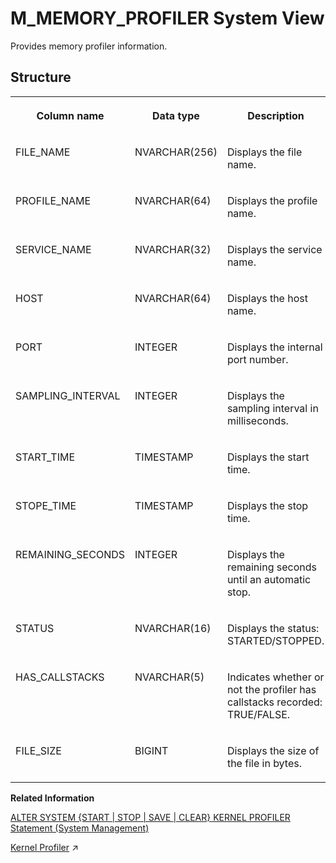 <!-- loio9b9fc14858414427ba1cab6570864806 -->

# M\_MEMORY\_PROFILER System View

Provides memory profiler information.



## Structure


<table>
<tr>
<th valign="top">

Column name

</th>
<th valign="top">

Data type

</th>
<th valign="top">

Description

</th>
</tr>
<tr>
<td valign="top">

FILE\_NAME

</td>
<td valign="top">

NVARCHAR\(256\)

</td>
<td valign="top">

Displays the file name.

</td>
</tr>
<tr>
<td valign="top">

PROFILE\_NAME

</td>
<td valign="top">

NVARCHAR\(64\)

</td>
<td valign="top">

Displays the profile name.

</td>
</tr>
<tr>
<td valign="top">

SERVICE\_NAME

</td>
<td valign="top">

NVARCHAR\(32\)

</td>
<td valign="top">

Displays the service name.

</td>
</tr>
<tr>
<td valign="top">

HOST

</td>
<td valign="top">

NVARCHAR\(64\)

</td>
<td valign="top">

Displays the host name.

</td>
</tr>
<tr>
<td valign="top">

PORT

</td>
<td valign="top">

INTEGER

</td>
<td valign="top">

Displays the internal port number.

</td>
</tr>
<tr>
<td valign="top">

SAMPLING\_INTERVAL

</td>
<td valign="top">

INTEGER

</td>
<td valign="top">

Displays the sampling interval in milliseconds.

</td>
</tr>
<tr>
<td valign="top">

START\_TIME

</td>
<td valign="top">

TIMESTAMP

</td>
<td valign="top">

Displays the start time.

</td>
</tr>
<tr>
<td valign="top">

STOPE\_TIME

</td>
<td valign="top">

TIMESTAMP

</td>
<td valign="top">

Displays the stop time.

</td>
</tr>
<tr>
<td valign="top">

REMAINING\_SECONDS

</td>
<td valign="top">

INTEGER

</td>
<td valign="top">

Displays the remaining seconds until an automatic stop.

</td>
</tr>
<tr>
<td valign="top">

STATUS

</td>
<td valign="top">

NVARCHAR\(16\)

</td>
<td valign="top">

Displays the status: STARTED/STOPPED.

</td>
</tr>
<tr>
<td valign="top">

HAS\_CALLSTACKS

</td>
<td valign="top">

NVARCHAR\(5\)

</td>
<td valign="top">

Indicates whether or not the profiler has callstacks recorded: TRUE/FALSE.

</td>
</tr>
<tr>
<td valign="top">

FILE\_SIZE

</td>
<td valign="top">

BIGINT

</td>
<td valign="top">

Displays the size of the file in bytes.

</td>
</tr>
</table>

**Related Information**  


[ALTER SYSTEM \{START | STOP | SAVE | CLEAR\} KERNEL PROFILER Statement \(System Management\)](../../010-SQL-Reference/012-SQL-Statements/alter-system-start-stop-save-clear-kernel-profiler-statement-system-manageme-864e9b9.md "Manages the operation of the Kernel Profiler.")

[Kernel Profiler](https://help.sap.com/viewer/f9c5015e72e04fffa14d7d4f7267d897/2024_1_QRC/en-US/bdd27500bb571014b7f7e61e7c4cda04.html "The kernel profiler is a sampling profiler built into the SAP HANA database. It can be used to analyze performance issues and it collects, for example, information about frequent and/or expensive execution paths during query processing.") :arrow_upper_right:

